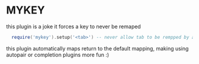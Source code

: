 # MYKEY
this plugin is a joke
it forces a key to never be remaped
```lua
  require('mykey').setup('<tab>') -- never allow tab to be rempped by anything
```
this plugin automatically maps return to the default mapping, making using autopair or completion plugins more fun :)
